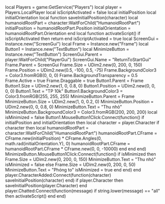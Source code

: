local Players = game:GetService("Players")
local player = Players.LocalPlayer
local isScriptActivated = false
local initialPosition
local initialOrientation
local function saveInitialPosition(character)
    local humanoidRootPart = character:WaitForChild("HumanoidRootPart")
    initialPosition = humanoidRootPart.Position
    initialOrientation = humanoidRootPart.Orientation
end
local function activateScript()
    if isScriptActivated then return end
    isScriptActivated = true
    local ScreenGui = Instance.new("ScreenGui")
    local Frame = Instance.new("Frame")
    local Button1 = Instance.new("TextButton")
    local MinimizeButton = Instance.new("TextButton")
    ScreenGui.Parent = player:WaitForChild("PlayerGui")
    ScreenGui.Name = "ReturnToStartGui"
    Frame.Parent = ScreenGui
    Frame.Size = UDim2.new(0, 200, 0, 150)
    Frame.Position = UDim2.new(0.5, -100, 0.5, -75)
    Frame.BackgroundColor3 = Color3.fromRGB(0, 0, 0)
    Frame.BackgroundTransparency = 0.5
    Frame.Active = true
    Frame.Draggable = true
    Button1.Parent = Frame
    Button1.Size = UDim2.new(1, 0, 0.8, 0)
    Button1.Position = UDim2.new(0, 0, 0, 0)
    Button1.Text = "TP 10k"
    Button1.BackgroundColor3 = Color3.fromRGB(255, 255, 255)
    MinimizeButton.Parent = Frame
    MinimizeButton.Size = UDim2.new(1, 0, 0.2, 0)
    MinimizeButton.Position = UDim2.new(0, 0, 0.8, 0)
    MinimizeButton.Text = "Thu nhỏ"
    MinimizeButton.BackgroundColor3 = Color3.fromRGB(200, 200, 200)
    local isMinimized = false
    Button1.MouseButton1Click:Connect(function()
        if initialPosition and initialOrientation then
            local character = player.Character
            if character then
                local humanoidRootPart = character:WaitForChild("HumanoidRootPart")
                humanoidRootPart.CFrame = CFrame.new(initialPosition) * CFrame.Angles(0, math.rad(initialOrientation.Y), 0)
                humanoidRootPart.CFrame = humanoidRootPart.CFrame * CFrame.new(0, 0, -10000)
            end
        end
    end)
    MinimizeButton.MouseButton1Click:Connect(function()
        if isMinimized then
            Frame.Size = UDim2.new(0, 200, 0, 150)
            MinimizeButton.Text = "Thu nhỏ"
            isMinimized = false
        else
            Frame.Size = UDim2.new(0, 200, 0, 50)
            MinimizeButton.Text = "Phóng to"
            isMinimized = true
        end
    end)
end
player.CharacterAdded:Connect(function(character)
    saveInitialPosition(character)
end)
if player.Character then
    saveInitialPosition(player.Character)
end
player.Chatted:Connect(function(message)
    if string.lower(message) == "all" then
        activateScript()
    end
end)
